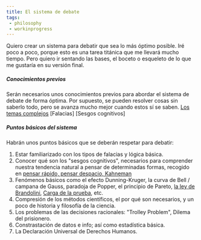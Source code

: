 ```yaml
---
title: El sistema de debate
tags:  
 - philosophy
 - workinprogress
---
```


Quiero crear un sistema para debatir que sea lo más óptimo posible. Iré poco a poco, porque esto es una tarea titánica que me llevará mucho tiempo. Pero quiero ir sentando las bases, el boceto o esqueleto de lo que me gustaría en su versión final.

##### Conocimientos previos
Serán necesarios unos conocimientos previos para abordar el sistema de debate de forma óptima. Por supuesto, se pueden resolver cosas sin saberlo todo, pero se avanza mucho mejor cuando estos sí se saben.
[Los temas complejos](Ensayos/temas-complejos.md)
[Falacias]
[Sesgos cognitivos]

##### Puntos básicos del sistema

Habrán unos puntos básicos que se deberán respetar para debatir:
1. Estar familiarizado con los tipos de falacias y lógica básica.
2. Conocer qué son los "sesgos cognitivos", necesarios para comprender nuestra tendencia natural a pensar de determinadas formas, recogido en [pensar rápido, pensar despacio, Kahneman](https://es.wikipedia.org/wiki/Pensar_r%C3%A1pido,_pensar_despacio)
3. Fenómenos básicos como el efecto Dunning-Kruger, la curva de Bell / campana de Gauss, paradoja de Popper, el principio de Pareto, [la ley de Brandolini](https://en.wikipedia.org/wiki/Brandolini%27s_law), [Carga de la prueba](https://es.wikipedia.org/wiki/Carga_de_la_prueba_(filosof%C3%ADa)), etc.
4. Compresión de los métodos científicos, el por qué son necesarios, y un poco de historia y filosofía de la ciencia.
5. Los problemas de las decisiones racionales: "Trolley Problem", Dilema del prisionero.
6. Constrastación de datos e info; así como estadística básica.
7. La Declaración Universal de Derechos Humanos.